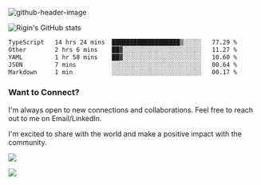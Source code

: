 
![github-header-image](https://github.com/riginoommen/riginoommen/assets/3840244/889cae65-df55-4cda-86cc-bf21bf1f2e96)

![Rigin's GitHub stats](https://github-readme-stats.vercel.app/api?username=riginoommen\&show_icons=true\&show=reviews,discussions_started,discussions_answered,prs_merged,prs_merged_percentage)


<!--START_SECTION:waka-->

```txt
TypeScript   14 hrs 24 mins  ███████████████████▒░░░░░   77.29 %
Other        2 hrs 6 mins    ██▓░░░░░░░░░░░░░░░░░░░░░░   11.27 %
YAML         1 hr 58 mins    ██▓░░░░░░░░░░░░░░░░░░░░░░   10.60 %
JSON         7 mins          ░░░░░░░░░░░░░░░░░░░░░░░░░   00.64 %
Markdown     1 min           ░░░░░░░░░░░░░░░░░░░░░░░░░   00.17 %
```

<!--END_SECTION:waka-->

### Want to Connect?

I'm always open to new connections and collaborations. Feel free to reach out to me on Email/LinkedIn.

I'm excited to share with the world and make a positive impact with the community.

![](https://komarev.com/ghpvc/?username=riginoommen)

![](https://hit.yhype.me/github/profile?user_id=3840244)


